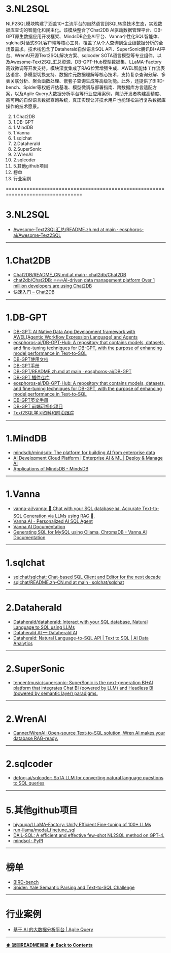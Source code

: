 # 3.NL2SQL

NLP2SQL模块构建了涵盖10+主流平台的自然语言到SQL转换技术生态，实现数据库查询的智能化和民主化。该模块整合了Chat2DB AI驱动数据管理平台、DB-GPT原生数据应用开发框架、MindsDB企业AI平台、Vanna个性化SQL智能体、sqlchat对话式SQL客户端等核心工具，覆盖了从个人查询到企业级数据分析的全场景需求。技术栈包含了Dataherald自然语言SQL API、SuperSonic腾讯BI+AI平台、WrenAI开源Text2SQL解决方案、sqlcoder SOTA语言模型等专业组件，以及Awesome-Text2SQL汇总资源、DB-GPT-Hub模型数据集、LLaMA-Factory高效微调等开发支持。模块深度集成了RAG检索增强生成、AWEL智能体工作流表达语言、多模型切换支持、数据库元数据理解等核心技术，支持复杂查询分解、多表关联分析、聚合函数处理、嵌套子查询生成等高级功能。此外，还提供了BIRD-bench、Spider等权威评估基准、模型微调与部署指南、跨数据库方言适配方案，以及Agile Query大数据分析平台等行业应用案例，帮助开发者构建高精度、高可用的自然语言数据查询系统，真正实现让非技术用户也能轻松进行复杂数据库操作的技术愿景。

2. 1.Chat2DB
3. 1.DB-GPT
4. 1.MindDB
5. 1.Vanna
6. 1.sqlchat
7. 2.Dataherald
8. 2.SuperSonic
9. 2.WrenAI
10. 2.sqlcoder
11. 5.其他github项目
12. 榜单
13. 行业案例

================================================================================

# 3.NL2SQL

- [Awesome-Text2SQL汇总/README.zh.md at main · eosphoros-ai/Awesome-Text2SQL](https://github.com/eosphoros-ai/Awesome-Text2SQL/blob/main/README.zh.md)

------------------------------------------------------------

# 1.Chat2DB

- [Chat2DB/README_CN.md at main · chat2db/Chat2DB](https://github.com/chat2db/Chat2DB/blob/main/README_CN.md)
- [chat2db/Chat2DB: 🔥🔥🔥AI-driven data management platform Over 1 million developers are using Chat2DB](https://github.com/chat2db/Chat2DB/tree/main)
- [快速入门 – Chat2DB](https://docs.chat2db-ai.com/docs/start-guide/getting-started)

------------------------------------------------------------

# 1.DB-GPT

- [DB-GPT: AI Native Data App Development framework with AWEL(Agentic Workflow Expression Language) and Agents](https://github.com/eosphoros-ai/DB-GPT)
- [eosphoros-ai/DB-GPT-Hub: A repository that contains models, datasets, and fine-tuning techniques for DB-GPT, with the purpose of enhancing model performance in Text-to-SQL](https://github.com/eosphoros-ai/DB-GPT-Hub)
- [DB-GPT使用文档](https://www.yuque.com/eosphoros/dbgpt-docs)
- [DB-GPT手册](https://docs.dbgpt.site/docs/quickstart)
- [DB-GPT/README.zh.md at main · eosphoros-ai/DB-GPT](https://github.com/eosphoros-ai/DB-GPT/blob/main/README.zh.md)
- [DB-GPT 插件仓库](https://github.com/eosphoros-ai/dbgpts)
- [eosphoros-ai/DB-GPT-Hub: A repository that contains models, datasets, and fine-tuning techniques for DB-GPT, with the purpose of enhancing model performance in Text-to-SQL](https://github.com/eosphoros-ai/DB-GPT-Hub/tree/main)
- [DB-GPT英文手册](http://docs.dbgpt.cn/docs/overview/)
- [DB-GPT 前端可视化项目](https://github.com/eosphoros-ai/DB-GPT-Web)
- [Text2SQL学习资料和前沿跟踪](https://github.com/eosphoros-ai/Awesome-Text2SQL)

------------------------------------------------------------

# 1.MindDB

- [mindsdb/mindsdb: The platform for building AI from enterprise data](https://github.com/mindsdb/mindsdb)
- [AI Development Cloud Platform | Enterprise AI & ML | Deploy & Manage AI](https://www.mindsdb.com/?utm_medium=community&utm_source=github&utm_campaign=mindsdb%20repo)
- [Applications of MindsDB - MindsDB](https://docs.mindsdb.com/use-cases/overview)

------------------------------------------------------------

# 1.Vanna

- [vanna-ai/vanna: 🤖 Chat with your SQL database 📊. Accurate Text-to-SQL Generation via LLMs using RAG 🔄.](https://github.com/vanna-ai/vanna)
- [Vanna.AI - Personalized AI SQL Agent](https://vanna.ai/)
- [Vanna.AI Documentation](https://vanna.ai/docs/)
- [Generating SQL for MySQL using Ollama, ChromaDB - Vanna.AI Documentation](https://vanna.ai/docs/mysql-ollama-chromadb/)

------------------------------------------------------------

# 1.sqlchat

- [sqlchat/sqlchat: Chat-based SQL Client and Editor for the next decade](https://github.com/sqlchat/sqlchat)
- [sqlchat/README.zh-CN.md at main · sqlchat/sqlchat](https://github.com/sqlchat/sqlchat/blob/main/README.zh-CN.md)

------------------------------------------------------------

# 2.Dataherald

- [Dataherald/dataherald: Interact with your SQL database, Natural Language to SQL using LLMs](https://github.com/Dataherald/dataherald)
- [Dataherald AI — Dataherald AI](https://dataherald.readthedocs.io/en/latest/)
- [Dataherald: Natural Language-to-SQL API | Text to SQL | AI Data Analytics](https://www.dataherald.com/)

------------------------------------------------------------

# 2.SuperSonic

- [tencentmusic/supersonic: SuperSonic is the next-generation BI+AI platform that integrates Chat BI (powered by LLM) and Headless BI (powered by semantic layer) paradigms.](https://github.com/tencentmusic/supersonic)

------------------------------------------------------------

# 2.WrenAI

- [Canner/WrenAI: Open-source Text-to-SQL solution, Wren AI makes your database RAG-ready.](https://github.com/Canner/WrenAI)

------------------------------------------------------------

# 2.sqlcoder

- [defog-ai/sqlcoder: SoTA LLM for converting natural language questions to SQL queries](https://github.com/defog-ai/sqlcoder)

------------------------------------------------------------

# 5.其他github项目

- [hiyouga/LLaMA-Factory: Unify Efficient Fine-tuning of 100+ LLMs](https://github.com/hiyouga/LLaMA-Factory)
- [run-llama/modal_finetune_sql](https://github.com/run-llama/modal_finetune_sql)
- [DAIL-SQL: A efficient and effective few-shot NL2SQL method on GPT-4.](https://github.com/BeachWang/DAIL-SQL)
- [mindsql · PyPI](https://pypi.org/project/mindsql/)

------------------------------------------------------------

# 榜单

- [BIRD-bench](https://bird-bench.github.io/)
- [Spider: Yale Semantic Parsing and Text-to-SQL Challenge](https://yale-lily.github.io/spider)

------------------------------------------------------------

# 行业案例

- [基于 AI 的大数据分析平台 | Agile Query](https://www.agiquery.com/)

------------------------------------------------------------

**[⬆ 返回README目录](../README.md#目录)**
**[⬆ Back to Contents](../README-EN.md#contents)**